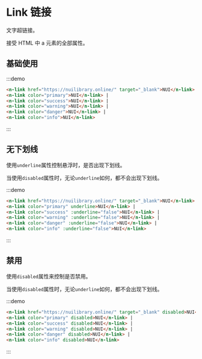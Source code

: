 # Link 链接

文字超链接。

接受 HTML 中 a 元素的全部属性。

## 基础使用

:::demo

```html
<n-link href="https://nuilibrary.online/" target="_blank">NUI</n-link> |
<n-link color="primary">NUI</n-link> |
<n-link color="success">NUI</n-link> |
<n-link color="warning">NUI</n-link> |
<n-link color="danger">NUI</n-link> |
<n-link color="info">NUI</n-link>
```
:::


## 无下划线

使用`underline`属性控制悬浮时，是否出现下划线。

当使用`disabled`属性时，无论`underline`如何，都不会出现下划线。

:::demo

```html
<n-link href="https://nuilibrary.online/" target="_blank">NUI</n-link> |
<n-link color="primary" underline>NUI</n-link> |
<n-link color="success" :underline="false">NUI</n-link> |
<n-link color="warning" :underline="false">NUI</n-link> |
<n-link color="danger" :underline="false">NUI</n-link> |
<n-link color="info" :underline="false">NUI</n-link>
```
:::

## 禁用

使用`disabled`属性来控制是否禁用。

当使用`disabled`属性时，无论`underline`如何，都不会出现下划线。

:::demo

```html
<n-link href="https://nuilibrary.online/" target="_blank" disabled>NUI</n-link> |
<n-link color="primary" disabled>NUI</n-link> |
<n-link color="success" disabled>NUI</n-link> |
<n-link color="warning" disabled>NUI</n-link> |
<n-link color="danger" disabled>NUI</n-link> |
<n-link color="info" disabled>NUI</n-link>
```
:::

